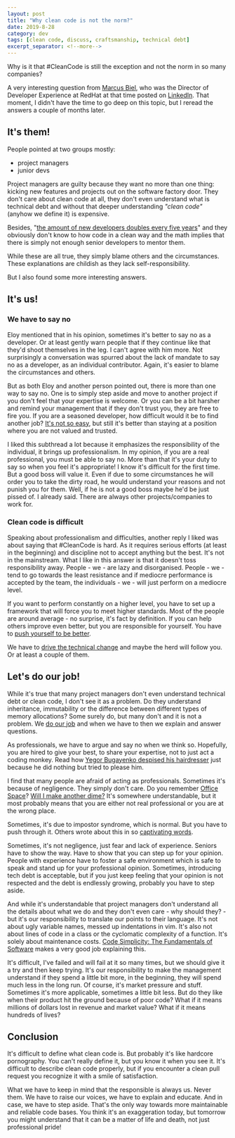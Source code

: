 ```yaml
---
layout: post
title: "Why clean code is not the norm?"
date: 2019-8-28
category: dev
tags: [clean code, discuss, craftsmanship, technical debt]
excerpt_separator: <!--more-->
---
```

Why is it that #CleanCode is still the exception and not the norm in so many companies?

A very interesting question from [Marcus Biel](https://twitter.com/MarcusBiel), who was the Director of Developer Experience at RedHat at that time posted on [LinkedIn](https://www.linkedin.com/feed/update/urn:li:activity:6481563683385278464). That moment, I didn't have the time to go deep on this topic, but I reread the answers a couple of months later.

<!--more-->
## It's them!

People pointed at two groups mostly:
* project managers
* junior devs

Project managers are guilty because they want no more than one thing: kicking new features and projects out on the software factory door. They don't care about clean code at all, they don't even understand what is technical debt and without that deeper understanding _"clean code"_ (anyhow we define it) is expensive.

Besides, "[the amount of new developers doubles every five years](http://blog.cleancoder.com/uncle-bob/2014/06/20/MyLawn.html)" and they obviously don't know to how code in a clean way and the math implies that there is simply not enough senior developers to mentor them.

While these are all true, they simply blame others and the circumstances. These explanations are childish as they lack self-responsibility.

But I also found some more interesting answers.

## It's us!

### We have to say no

Eloy mentioned that in his opinion, sometimes it's better to say no as a developer. Or at least gently warn people that if they continue like that they'd shoot themselves in the leg. I can't agree with him more. Not surprisingly a conversation was spurred about the lack of mandate to say no as a developer, as an individual contributor. Again, it's easier to blame the circumstances and others.

But as both Eloy and another person pointed out, there is more than one way to say no. One is to simply step aside and move to another project if you don't feel that your expertise is welcome. Or you can be a bit harsher and remind your management that if they don't trust you, they are free to fire you. If you are a seasoned developer, how difficult would it be to find another job? [It's not so easy](http://sandordargo.com/blog/2019/05/22/it-is-so-easy), but still it's better than staying at a position where you are not valued and trusted.

I liked this subthread a lot because it emphasizes the responsibility of the individual, it brings up professionalism. In my opinion, if you are a real professional, you must be able to say no. More than that it's your duty to say so when you feel it's appropriate! I know it's difficult for the first time. But a good boss will value it. Even if due to some circumstances he will order you to take the dirty road, he would understand your reasons and not punish you for them. Well, if he is not a good boss maybe he'd be just pissed of. I already said. There are always other projects/companies to work for.

### Clean code is difficult

Speaking about professionalism and difficulties, another reply I liked was about saying that #CleanCode is hard. As it requires serious efforts (at least in the beginning) and discipline not to accept anything but the best. It's not in the mainstream. What I like in this answer is that it doesn't toss responsibility away. People - we - are lazy and disorganised. People - we - tend to go towards the least resistance and if mediocre performance is accepted by the team, the individuals - we - will just perform on a mediocre level.

If you want to perform constantly on a higher level, you have to set up a framework that will force you to meet higher standards. Most of the people are around average - no surprise, it's fact by definition. If you can help others improve even better, but you are responsible for yourself. You have to [push yourself to be better](). 

We have to [drive the technical change](http://sandordargo.com/blog/2018/02/28/setting-yourself-up-to-succeed) and maybe the herd will follow you. Or at least a couple of them.

## Let's do our job!

While it's true that many project managers don't even understand technical debt or clean code, I don't see it as a problem. Do they understand inheritance, immutability or the difference between different types of memory allocations? Some surely do, but many don't and it is not a problem. We [do our job](http://sandordargo.com/blog/2019/02/27/do-your-job) and when we have to then we explain and answer questions.

As professionals, we have to argue and say no when we think so. Hopefully, you are hired to give your best, to share your expertise, not to just act a coding monkey. Read how [Yegor Bugayenko despised his hairdresser](https://www.yegor256.com/2015/02/23/haircut.html) just because he did nothing but tried to please him.

I find that many people are afraid of acting as professionals. Sometimes it's because of negligence. They simply don't care. Do you remember [Office Space](https://en.wikipedia.org/wiki/Office_Space)? [Will I make another dime?](https://www.youtube.com/watch?v=_iiOEQOtBlQ) It's somewhere understandable, but it most probably means that you are either not real professional or you are at the wrong place.

Sometimes, it's due to impostor syndrome, which is normal. But you have to push through it. Others wrote about this in so [captivating words](https://dev.to/search?q=impostor%20syndrome).

Sometimes, it's not negligence, just fear and lack of experience. Seniors have to show the way. Have to show that you can step up for your opinion. People with experience have to foster a safe environment which is safe to speak and stand up for your professional opinion. Sometimes, introducing tech debt is acceptable, but if you just keep feeling that your opinion is not respected and the debt is endlessly growing, probably you have to step aside.

And while it's understandable that project managers don't understand all the details about what we do and they don't even care - why should they? - but it's our responsibility to translate our points to their language. It's not about ugly variable names, messed up indentations in vim. It's also not about lines of code in a class or the cyclomatic complexity of a function. It's solely about maintenance costs. [Code Simplicity: The Fundamentals of Software](https://amzn.to/2ShCI9I) makes a very good job explaining this. 

It's difficult, I've failed and will fail at it so many times, but we should give it a try and then keep trying. It's our responsibility to make the management understand if they spend a little bit more, in the beginning, they will spend much less in the long run. Of course, it's market pressure and stuff. Sometimes it's more applicable, sometimes a little bit less. But do they like when their product hit the ground because of poor code? What if it means millions of dollars lost in revenue and market value? What if it means hundreds of lives?

## Conclusion

It's difficult to define what clean code is. But probably it's like hardcore pornography. You can't really define it, but you know it when you see it. It's difficult to describe clean code properly, but if you encounter a clean pull request you recognize it with a smile of satisfaction.

What we have to keep in mind that the responsible is always us. Never them. We have to raise our voices, we have to explain and educate. And in case, we have to step aside. That's the only way towards more maintainable and reliable code bases. You think it's an exaggeration today, but tomorrow you might understand that it can be a matter of life and death, not just professional pride!
